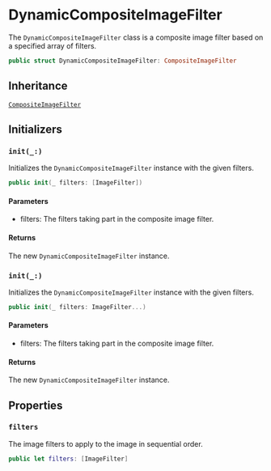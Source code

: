 # DynamicCompositeImageFilter

The `DynamicCompositeImageFilter` class is a composite image filter based on a specified array of filters.

``` swift
public struct DynamicCompositeImageFilter: CompositeImageFilter 
```

## Inheritance

[`CompositeImageFilter`](/CompositeImageFilter)

## Initializers

### `init(_:)`

Initializes the `DynamicCompositeImageFilter` instance with the given filters.

``` swift
public init(_ filters: [ImageFilter]) 
```

#### Parameters

  - filters: The filters taking part in the composite image filter.

#### Returns

The new `DynamicCompositeImageFilter` instance.

### `init(_:)`

Initializes the `DynamicCompositeImageFilter` instance with the given filters.

``` swift
public init(_ filters: ImageFilter...) 
```

#### Parameters

  - filters: The filters taking part in the composite image filter.

#### Returns

The new `DynamicCompositeImageFilter` instance.

## Properties

### `filters`

The image filters to apply to the image in sequential order.

``` swift
public let filters: [ImageFilter]
```
